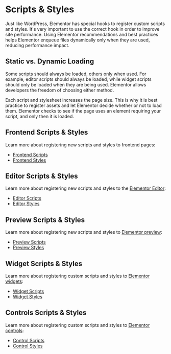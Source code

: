 # Scripts & Styles

<Badge type="tip" vertical="top" text="Elementor Core" /> <Badge type="warning" vertical="top" text="Intermediate" />

Just like WordPress, Elementor has special hooks to register custom scripts and styles. It's very important to use the correct hook in order to improve site performance. Using Elementor recommendations and best practices helps Elementor enqueue files dynamically only when they are used, reducing performance impact.

## Static vs. Dynamic Loading

Some scripts should always be loaded, others only when used. For example, editor scripts should always be loaded, while widget scripts should only be loaded when they are being used. Elementor allows developers the freedom of choosing either method. 

Each script and stylesheet increases the page size. This is why it is best practice to register assets and let Elementor decide whether or not to load them. Elementor checks to see if the page uses an element requiring your script, and only then it is loaded.

## Frontend Scripts & Styles

Learn more about registering new scripts and styles to frontend pages:

* [Frontend Scripts](./frontend-scripts/)
* [Frontend Styles](./frontend-styles/)

## Editor Scripts & Styles

Learn more about registering new scripts and styles to the [Elementor Editor](./../editor/elementor-panel):

* [Editor Scripts](./editor-scripts/)
* [Editor Styles](./editor-styles/)

## Preview Scripts & Styles

Learn more about registering new scripts and styles to [Elementor preview](./../editor/elementor-preview):

* [Preview Scripts](./preview-scripts/)
* [Preview Styles](./preview-styles/)

## Widget Scripts & Styles

Learn more about registering custom scripts and styles to [Elementor widgets](./../widgets/):

* [Widget Scripts](./widget-scripts/)
* [Widget Styles](./widget-styles/)

## Controls Scripts & Styles

Learn more about registering custom scripts and styles to [Elementor controls](./../controls/):

* [Control Scripts](./control-scripts/)
* [Control Styles](./control-styles/)
